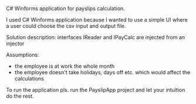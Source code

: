 C# Winforms application for payslips calculation.

I used C# Winforms application because I wanted to use a simple UI where a user could choose the csv input and output file.

Solution description:
interfaces IReader and IPayCalc are injected from an injector

Assumptions:
- the employee is at work the whole month
- the employee doesn't take holidays, days off etc. which would affect the calculations

To run the application pls. run the PayslipApp project and let your intuition do the rest.
